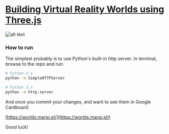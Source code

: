 # [Building Virtual Reality Worlds using Three.js](http://grayarea.org/workshop/building-virtual-reality-worlds-using-threejs/)

![alt text](http://grayarea.org/wp-content/uploads/2016/06/marpi2.jpg "Building Virtual Reality Worlds using Three.js")

### How to run

The simplest probably is to use Python's built-in http server.
In terminal, browse to the repo and run:

```sh
# Python 2.x
python -m SimpleHTTPServer
```

```sh
# Python 3.x
python -m http.server
```

And once you commit your changes, and want to see them in Google Cardboard:

[https://worlds.marpi.pl/](https://worlds.marpi.pl/)

Good luck!